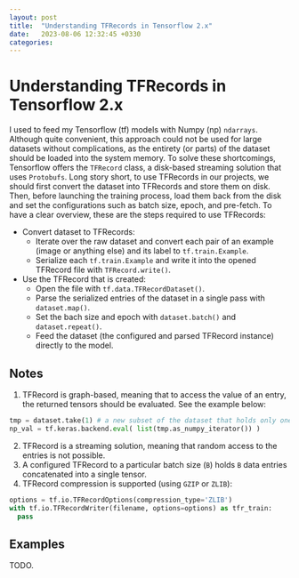 ```yaml
---
layout: post
title:  "Understanding TFRecords in Tensorflow 2.x"
date:   2023-08-06 12:32:45 +0330
categories:
---
```


# Understanding TFRecords in Tensorflow 2.x
I used to feed my Tensorflow (tf) models with Numpy (np) `ndarrays`. Although quite convenient, this approach could not be used for large datasets without complications, as the entirety (or parts) of the dataset should be loaded into the system memory. To solve these shortcomings, Tensorflow offers the `TFRecord` class, a disk-based streaming solution that uses `Protobufs`. Long story short, to use TFRecords in our projects, we should first convert the dataset into TFRecords and store them on disk. Then, before launching the training process, load them back from the disk and set the configurations such as batch size, epoch, and pre-fetch. To have a clear overview, these are the steps required to use TFRecords:

* Convert dataset to TFRecords:
  - Iterate over the raw dataset and convert each pair of an example (image or anything else) and its label to `tf.train.Example`.
  - Serialize each `tf.train.Example` and write it into the opened TFRecord file with `TFRecord.write()`.
* Use the TFRecord that is created:
  - Open the file with `tf.data.TFRecordDataset()`.
  - Parse the serialized entries of the dataset in a single pass with `dataset.map()`.
  - Set the bach size and epoch with `dataset.batch()` and `dataset.repeat()`. 
  - Feed the dataset (the configured and parsed TFRecord instance) directly to the model.

## Notes
1. TFRecord is graph-based, meaning that to access the value of an entry, the returned tensors should be evaluated. See the example below:
```python
tmp = dataset.take(1) # a new subset of the dataset that holds only one entry of the batch size.
np_val = tf.keras.backend.eval( list(tmp.as_numpy_iterator()) )
```

2. TFRecord is a streaming solution, meaning that random access to the entries is not possible.
3. A configured TFRecord to a particular batch size (`B`) holds `B` data entries concatenated into a single tensor.
4. TFRecord compression is supported (using `GZIP` or `ZLIB`):
```python
options = tf.io.TFRecordOptions(compression_type='ZLIB')
with tf.io.TFRecordWriter(filename, options=options) as tfr_train:
  pass
```

## Examples 
TODO.












